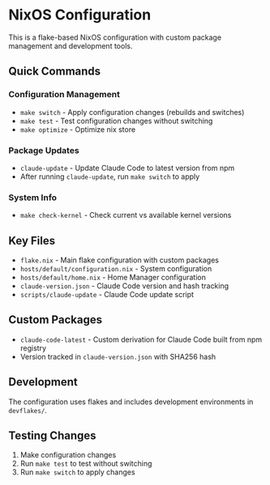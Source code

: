 # NixOS Configuration

This is a flake-based NixOS configuration with custom package management and development tools.

## Quick Commands

### Configuration Management
- `make switch` - Apply configuration changes (rebuilds and switches)
- `make test` - Test configuration changes without switching
- `make optimize` - Optimize nix store

### Package Updates
- `claude-update` - Update Claude Code to latest version from npm
- After running `claude-update`, run `make switch` to apply

### System Info
- `make check-kernel` - Check current vs available kernel versions

## Key Files

- `flake.nix` - Main flake configuration with custom packages
- `hosts/default/configuration.nix` - System configuration
- `hosts/default/home.nix` - Home Manager configuration
- `claude-version.json` - Claude Code version and hash tracking
- `scripts/claude-update` - Claude Code update script

## Custom Packages

- `claude-code-latest` - Custom derivation for Claude Code built from npm registry
- Version tracked in `claude-version.json` with SHA256 hash

## Development

The configuration uses flakes and includes development environments in `devflakes/`.

## Testing Changes

1. Make configuration changes
2. Run `make test` to test without switching
3. Run `make switch` to apply changes
